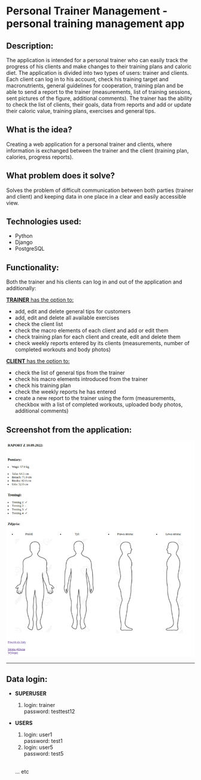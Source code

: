 # Personal Trainer Management - personal training management app

## Description:
The application is intended for a personal trainer who can easily track the progress of his clients and make changes to their training plans and caloric diet. The application is divided into two types of users: trainer and clients. Each client can log in to his account, check his training target and macronutrients, general guidelines for cooperation, training plan and be able to send a report to the trainer (measurements, list of training sessions, sent pictures of the figure, additional comments). The trainer has the ability to check the list of clients, their goals, data from reports and add or update their caloric value, training plans, exercises and general tips.

## What is the idea?
Creating a web application for a personal trainer and clients, where information is exchanged between the trainer and the client (training plan, calories, progress reports).

## What problem does it solve?
Solves the problem of difficult communication between both parties (trainer and client) and keeping data in one place in a clear and easily accessible view.

## Technologies used:
- Python
- Django
- PostgreSQL

## Functionality:
Both the trainer and his clients can log in and out of the application and additionally:

<u><b>TRAINER</b> has the option to:</u>
- add, edit and delete general tips for customers
- add, edit and delete all available exercises
- check the client list
- check the macro elements of each client and add or edit them
- check training plan for each client and create, edit and delete them
- check weekly reports entered by its clients (measurements, number of completed workouts and body photos)

<u><b>CLIENT</b> has the option to:</u>
- check the list of general tips from the trainer
- check his macro elements introduced from the trainer
- check his training plan
- check the weekly reports he has entered
- create a new report to the trainer using the form (measurements, checkbox with a list of completed workouts, uploaded body photos, additional comments)

## Screenshot from the application:
![img.png](img.png)

<hr>

## Data login:
-   <b>SUPERUSER</b>
    1.  login: trainer
        <br>password: testtest12
-   <b>USERS</b>
    1.  login: user1
        <br>password: test1
    2.  login: user5
        <br>password: test5
    
    <br>... etc